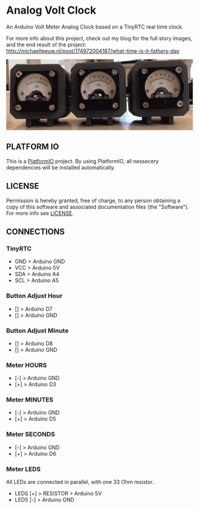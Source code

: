 # Analog Volt Clock

An Arduino Volt Meter Analog Clock based on a TinyRTC real time clock.

For more info about this project, check out my blog for the full story
images, and the end result of the project:
http://michaelteeuw.nl/post/174972004187/what-time-is-it-fathers-day

![](./images/result.gif)

## PLATFORM IO

This is a [PlatformIO](http://platformio.org) project. By using PlatformIO, all nessecery dependencies
will be installed automatically.

## LICENSE
Permission is hereby granted, free of charge, to any person
obtaining a copy of this software and associated documentation files
(the "Software"). For more info see [LICENSE](https://github.com/MichMich/AnalogVoltMeterClock/blob/master/LICENSE).

## CONNECTIONS

### TinyRTC
* GND > Arduino GND
* VCC > Arduino 5V
* SDA > Arduino A4
* SCL > Arduino A5

### Button Adjust Hour
* [] > Arduino D7
* [] > Arduino GND

### Button Adjust Minute
* [] > Arduino D8
* [] > Arduino GND

### Meter HOURS
* [-] > Arduino GND
* [+] > Arduino D3

### Meter MINUTES
* [-] > Arduino GND
* [+] > Arduino D5

### Meter SECONDS
* [-] > Arduino GND
* [+] > Arduino D6

### Meter LEDS
All LEDs are connected in parallel, with one 33 Ohm resistor.

* LEDS [+] > RESISTOR > Arduino 5V
* LEDS [-] > Arduino GND
